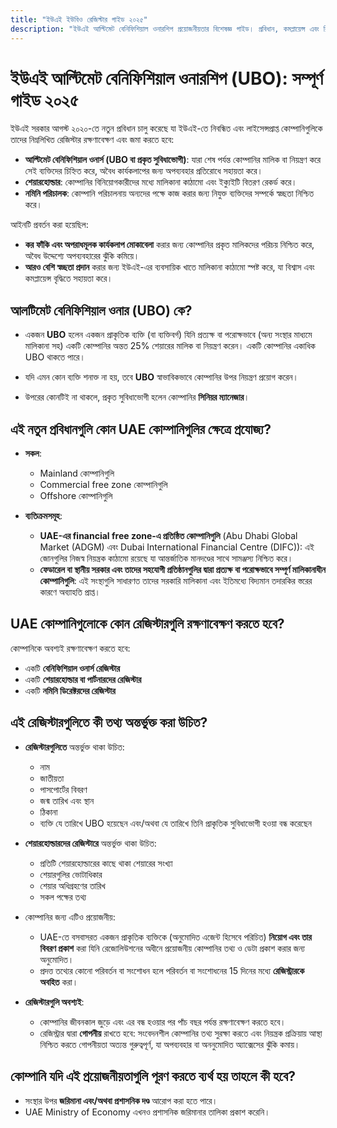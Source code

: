 ```yaml
---
title: "ইউএই ইউবিও রেজিস্টার গাইড ২০২৫"
description: "ইউএই আল্টিমেট বেনিফিশিয়াল ওনারশিপ প্রয়োজনীয়তার বিশেষজ্ঞ গাইড। প্রবিধান, কমপ্লায়েন্স এবং রিপোর্টিং বাধ্যবাধকতার সম্পূর্ণ বিবরণ।"
---
```


# ইউএই আল্টিমেট বেনিফিশিয়াল ওনারশিপ (UBO): সম্পূর্ণ গাইড ২০২৫

ইউএই সরকার আগস্ট ২০২০-তে নতুন প্রবিধান চালু করেছে যা ইউএই-তে নিবন্ধিত এবং লাইসেন্সপ্রাপ্ত কোম্পানিগুলিকে তাদের নিম্নলিখিত রেজিস্টার রক্ষণাবেক্ষণ এবং জমা করতে হবে:

- **আল্টিমেট বেনিফিশিয়াল ওনার্স (UBO বা প্রকৃত সুবিধাভোগী)**: যারা শেষ পর্যন্ত কোম্পানির মালিক বা নিয়ন্ত্রণ করে সেই ব্যক্তিদের চিহ্নিত করে, অবৈধ কার্যকলাপের জন্য অপব্যবহার প্রতিরোধে সহায়তা করে।
- **শেয়ারহোল্ডার**: কোম্পানির বিনিয়োগকারীদের মধ্যে মালিকানা কাঠামো এবং ইক্যুইটি বিতরণ রেকর্ড করে।
- **নমিনি পরিচালক**: কোম্পানি পরিচালনায় অন্যদের পক্ষে কাজ করার জন্য নিযুক্ত ব্যক্তিদের সম্পর্কে স্বচ্ছতা নিশ্চিত করে।

আইনটি প্রবর্তন করা হয়েছিল:

- **কর ফাঁকি এবং অপরাধমূলক কার্যকলাপ মোকাবেলা** করার জন্য কোম্পানির প্রকৃত মালিকদের পরিচয় নিশ্চিত করে, অবৈধ উদ্দেশ্যে অপব্যবহারের ঝুঁকি কমিয়ে।
- **আরও বেশি স্বচ্ছতা প্রদান** করার জন্য ইউএই-এর ব্যবসায়িক খাতে মালিকানা কাঠামো স্পষ্ট করে, যা বিশ্বাস এবং কমপ্লায়েন্স বৃদ্ধিতে সহায়তা করে।

## আলটিমেট বেনিফিশিয়াল ওনার (UBO) কে?

- একজন **UBO** হলেন একজন প্রাকৃতিক ব্যক্তি (বা ব্যক্তিবর্গ) যিনি প্রত্যক্ষ বা পরোক্ষভাবে (অন্য সংস্থার মাধ্যমে মালিকানা সহ) একটি কোম্পানির অন্তত 25% শেয়ারের মালিক বা নিয়ন্ত্রণ করেন। একটি কোম্পানির একাধিক UBO থাকতে পারে।

- যদি এমন কোন ব্যক্তি শনাক্ত না হয়, তবে **UBO** স্বাভাবিকভাবে কোম্পানির উপর নিয়ন্ত্রণ প্রয়োগ করেন।

- উপরের কোনটিই না থাকলে, প্রকৃত সুবিধাভোগী হলেন কোম্পানির **সিনিয়র ম্যানেজার**।

## এই নতুন প্রবিধানগুলি কোন UAE কোম্পানিগুলির ক্ষেত্রে প্রযোজ্য?

- **সকল**:
  - Mainland কোম্পানিগুলি
  - Commercial free zone কোম্পানিগুলি
  - Offshore কোম্পানিগুলি

- **ব্যতিক্রমসমূহ**:
  - **UAE-এর financial free zone-এ প্রতিষ্ঠিত কোম্পানিগুলি** (Abu Dhabi Global Market (ADGM) এবং Dubai International Financial Centre (DIFC)): এই জোনগুলির নিজস্ব নিয়ন্ত্রক কাঠামো রয়েছে যা আন্তর্জাতিক মানদণ্ডের সাথে সামঞ্জস্য নিশ্চিত করে।
  - **ফেডারেল বা স্থানীয় সরকার এবং তাদের সহযোগী প্রতিষ্ঠানগুলির দ্বারা প্রত্যক্ষ বা পরোক্ষভাবে সম্পূর্ণ মালিকানাধীন কোম্পানিগুলি**: এই সংস্থাগুলি সাধারণত তাদের সরকারি মালিকানা এবং ইতিমধ্যে বিদ্যমান তদারকির স্তরের কারণে অব্যাহতি প্রাপ্ত।

## UAE কোম্পানিগুলোকে কোন রেজিস্টারগুলি রক্ষণাবেক্ষণ করতে হবে?

কোম্পানিকে অবশ্যই রক্ষণাবেক্ষণ করতে হবে:

- একটি **বেনিফিশিয়াল ওনার্স রেজিস্টার**
- একটি **শেয়ারহোল্ডার বা পার্টনারদের রেজিস্টার**
- একটি **নমিনি ডিরেক্টরদের রেজিস্টার**

## এই রেজিস্টারগুলিতে কী তথ্য অন্তর্ভুক্ত করা উচিত?

- **রেজিস্টারগুলিতে** অন্তর্ভুক্ত থাকা উচিত:
  - নাম
  - জাতীয়তা
  - পাসপোর্টের বিবরণ
  - জন্ম তারিখ এবং স্থান
  - ঠিকানা
  - ব্যক্তি যে তারিখে UBO হয়েছেন এবং/অথবা যে তারিখে তিনি প্রাকৃতিক সুবিধাভোগী হওয়া বন্ধ করেছেন

- **শেয়ারহোল্ডারদের রেজিস্টারে** অন্তর্ভুক্ত থাকা উচিত:
  - প্রতিটি শেয়ারহোল্ডারের কাছে থাকা শেয়ারের সংখ্যা
  - শেয়ারগুলির ভোটাধিকার
  - শেয়ার অধিগ্রহণের তারিখ
  - সকল পক্ষের তথ্য

- কোম্পানির জন্য এটিও প্রয়োজনীয়:
  - UAE-তে বসবাসরত একজন প্রাকৃতিক ব্যক্তিকে (অনুমোদিত এজেন্ট হিসেবে পরিচিত) **নিয়োগ এবং তার বিবরণ প্রকাশ** করা যিনি রেজোলিউশনের অধীনে প্রয়োজনীয় কোম্পানির তথ্য ও ডেটা প্রকাশ করার জন্য অনুমোদিত।
  - প্রদত্ত তথ্যের কোনো পরিবর্তন বা সংশোধন হলে পরিবর্তন বা সংশোধনের 15 দিনের মধ্যে **রেজিস্ট্রারকে অবহিত** করা।

- **রেজিস্টারগুলি অবশ্যই**:
  - কোম্পানির জীবনকাল জুড়ে এবং এর বন্ধ হওয়ার পর পাঁচ বছর পর্যন্ত রক্ষণাবেক্ষণ করতে হবে।
  - রেজিস্ট্রার দ্বারা **গোপনীয়** রাখতে হবে: সংবেদনশীল কোম্পানির তথ্য সুরক্ষা করতে এবং নিয়ন্ত্রক প্রক্রিয়ায় আস্থা নিশ্চিত করতে গোপনীয়তা অত্যন্ত গুরুত্বপূর্ণ, যা অপব্যবহার বা অননুমোদিত অ্যাক্সেসের ঝুঁকি কমায়।

## কোম্পানি যদি এই প্রয়োজনীয়তাগুলি পূরণ করতে ব্যর্থ হয় তাহলে কী হবে?

- সংস্থার উপর **জরিমানা এবং/অথবা প্রশাসনিক দণ্ড** আরোপ করা হতে পারে।
- UAE Ministry of Economy এখনও প্রশাসনিক জরিমানার তালিকা প্রকাশ করেনি।
